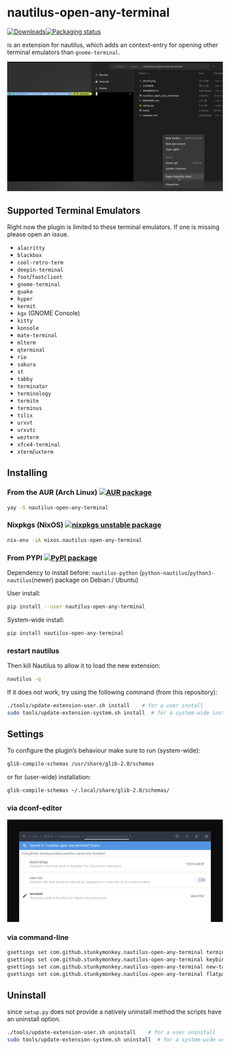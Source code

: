 # nautilus-open-any-terminal

[![Downloads](https://pepy.tech/badge/nautilus-open-any-terminal)](https://pepy.tech/project/nautilus-open-any-terminal)[![Packaging status](https://repology.org/badge/tiny-repos/nautilus-open-any-terminal.svg)](https://repology.org/project/nautilus-open-any-terminal/versions)

is an extension for nautilus, which adds an context-entry for opening other terminal emulators than `gnome-terminal`.

![screenshot](./screenshot.png)

## Supported Terminal Emulators

Right now the plugin is limited to these terminal emulators. If one is missing please open an issue.

- `alacritty`
- `blackbox`
- `cool-retro-term`
- `deepin-terminal`
- `foot`/`footclient`
- `gnome-terminal`
- `guake`
- `hyper`
- `kermit`
- `kgx` (GNOME Console)
- `kitty`
- `konsole`
- `mate-terminal`
- `mlterm`
- `qterminal`
- `rio`
- `sakura`
- `st`
- `tabby`
- `terminator`
- `terminology`
- `termite`
- `terminus`
- `tilix`
- `urxvt`
- `urxvtc`
- `wezterm`
- `xfce4-terminal`
- `xterm`/`uxterm`

## Installing

### From the AUR (Arch Linux) [![AUR  package](https://repology.org/badge/version-for-repo/aur/nautilus-open-any-terminal.svg)](https://repology.org/project/nautilus-open-any-terminal/versions)

```bash
yay -S nautilus-open-any-terminal
```

### Nixpkgs (NixOS) [![nixpkgs unstable package](https://repology.org/badge/version-for-repo/nix_unstable/nautilus-open-any-terminal.svg)](https://repology.org/project/nautilus-open-any-terminal/versions)

```bash
nix-env -iA nixos.nautilus-open-any-terminal
```

### From PYPI [![PyPI package](https://repology.org/badge/version-for-repo/pypi/nautilus-open-any-terminal.svg)](https://repology.org/project/nautilus-open-any-terminal/versions)

Dependency to install before: `nautilus-python` (`python-nautilus`/`python3-nautilus`(newer) package on Debian / Ubuntu)

User install:

```bash
pip install --user nautilus-open-any-terminal
```

System-wide install:

```bash
pip install nautilus-open-any-terminal
```

### restart nautilus

Then kill Nautilus to allow it to load the new extension:

```bash
nautilus -q
```

If it does not work, try using the following command (from this repository):

```bash
./tools/update-extension-user.sh install    # for a user install
sudo tools/update-extension-system.sh install  # for a system-wide install
```

## Settings

To configure the plugin’s behaviour make sure to run (system-wide):

```bash
glib-compile-schemas /usr/share/glib-2.0/schemas
```

or for (user-wide) installation:

```bash
glib-compile-schemas ~/.local/share/glib-2.0/schemas/
```

### via dconf-editor

![dconf-editor](dconf.png)

### via command-line

```bash
gsettings set com.github.stunkymonkey.nautilus-open-any-terminal terminal alacritty
gsettings set com.github.stunkymonkey.nautilus-open-any-terminal keybindings '<Ctrl><Alt>t'
gsettings set com.github.stunkymonkey.nautilus-open-any-terminal new-tab true
gsettings set com.github.stunkymonkey.nautilus-open-any-terminal flatpak system
```

## Uninstall

since `setup.py` does not provide a natively uninstall method the scripts have an uninstall option.

```bash
./tools/update-extension-user.sh uninstall    # for a user uninstall
sudo tools/update-extension-system.sh uninstall  # for a system-wide uninstall
```
